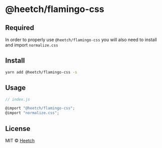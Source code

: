 # @heetch/flamingo-css

## Required

In order to properly use `@heetch/flamingo-css` you will also need to install and import `normalize.css`

## Install

```bash
yarn add @heetch/flamingo-css -s
```

## Usage

```js
// index.js

@import "@heetch/flamingo-css";
@import "normalize.css";
```

## License

MIT © [Heetch](https://github.com/heetch)
